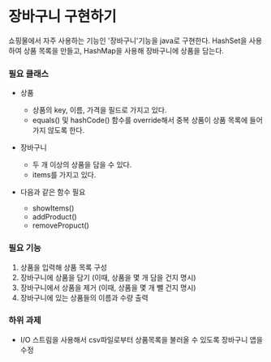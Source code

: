# 장바구니 구현하기
쇼핑물에서 자주 사용하는 기능인 '장바구니'기능을 java로 구현한다.
HashSet을 사용하여 상품 목록을 만들고, HashMap을 사용해 장바구니에 상품을 담는다.

### 필요 클래스
- 상품
  - 상품의 key, 이름, 가격을 필드로 가지고 있다.
  - equals() 및 hashCode() 함수를 override해서 중복 상품이 상품 목록에 들어가지 않도록 한다.

- 장바구니
  - 두 개 이상의 상품을 담을 수 있다.
  - items를 가지고 있다.
 
- 다음과 같은 함수 필요
  - showItems()
  - addProduct()
  - removePropuct()
 
### 필요 기능
1. 상품을 입력해 상품 목록 구성
2. 장바구니에 상품을 담기 (이때, 상품을 몇 개 담을 건지 명시)
3. 장바구니에서 상품을 제거 (이때, 상품을 몇 개 뺄 건지 명시)
4. 장바구니에 있는 상품들의 이름과 수량 출력


### 하위 과제
- I/O 스트림을 사용해서 csv파일로부터 상품목록을 불러올 수 있도록 장바구니 앱을 수정
